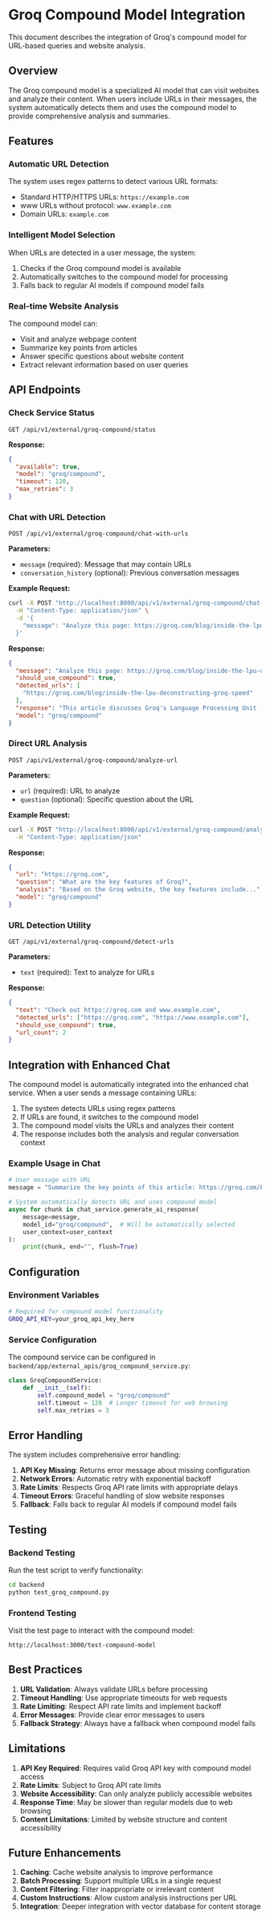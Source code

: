 # Groq Compound Model Integration

This document describes the integration of Groq's compound model for URL-based queries and website analysis.

## Overview

The Groq compound model is a specialized AI model that can visit websites and analyze their content. When users include URLs in their messages, the system automatically detects them and uses the compound model to provide comprehensive analysis and summaries.

## Features

### Automatic URL Detection

The system uses regex patterns to detect various URL formats:

- Standard HTTP/HTTPS URLs: `https://example.com`
- www URLs without protocol: `www.example.com`
- Domain URLs: `example.com`

### Intelligent Model Selection

When URLs are detected in a user message, the system:

1. Checks if the Groq compound model is available
2. Automatically switches to the compound model for processing
3. Falls back to regular AI models if compound model fails

### Real-time Website Analysis

The compound model can:

- Visit and analyze webpage content
- Summarize key points from articles
- Answer specific questions about website content
- Extract relevant information based on user queries

## API Endpoints

### Check Service Status

```http
GET /api/v1/external/groq-compound/status
```

**Response:**

```json
{
  "available": true,
  "model": "groq/compound",
  "timeout": 120,
  "max_retries": 3
}
```

### Chat with URL Detection

```http
POST /api/v1/external/groq-compound/chat-with-urls
```

**Parameters:**

- `message` (required): Message that may contain URLs
- `conversation_history` (optional): Previous conversation messages

**Example Request:**

```bash
curl -X POST "http://localhost:8000/api/v1/external/groq-compound/chat-with-urls" \
  -H "Content-Type: application/json" \
  -d '{
    "message": "Analyze this page: https://groq.com/blog/inside-the-lpu-deconstructing-groq-speed"
  }'
```

**Response:**

```json
{
  "message": "Analyze this page: https://groq.com/blog/inside-the-lpu-deconstructing-groq-speed",
  "should_use_compound": true,
  "detected_urls": [
    "https://groq.com/blog/inside-the-lpu-deconstructing-groq-speed"
  ],
  "response": "This article discusses Groq's Language Processing Unit (LPU)...",
  "model": "groq/compound"
}
```

### Direct URL Analysis

```http
POST /api/v1/external/groq-compound/analyze-url
```

**Parameters:**

- `url` (required): URL to analyze
- `question` (optional): Specific question about the URL

**Example Request:**

```bash
curl -X POST "http://localhost:8000/api/v1/external/groq-compound/analyze-url?url=https://groq.com&question=What%20are%20the%20key%20features%20of%20Groq?" \
  -H "Content-Type: application/json"
```

**Response:**

```json
{
  "url": "https://groq.com",
  "question": "What are the key features of Groq?",
  "analysis": "Based on the Groq website, the key features include...",
  "model": "groq/compound"
}
```

### URL Detection Utility

```http
GET /api/v1/external/groq-compound/detect-urls
```

**Parameters:**

- `text` (required): Text to analyze for URLs

**Response:**

```json
{
  "text": "Check out https://groq.com and www.example.com",
  "detected_urls": ["https://groq.com", "https://www.example.com"],
  "should_use_compound": true,
  "url_count": 2
}
```

## Integration with Enhanced Chat

The compound model is automatically integrated into the enhanced chat service. When a user sends a message containing URLs:

1. The system detects URLs using regex patterns
2. If URLs are found, it switches to the compound model
3. The compound model visits the URLs and analyzes their content
4. The response includes both the analysis and regular conversation context

### Example Usage in Chat

```python
# User message with URL
message = "Summarize the key points of this article: https://groq.com/blog/inside-the-lpu-deconstructing-groq-speed"

# System automatically detects URL and uses compound model
async for chunk in chat_service.generate_ai_response(
    message=message,
    model_id="groq/compound",  # Will be automatically selected
    user_context=user_context
):
    print(chunk, end="", flush=True)
```

## Configuration

### Environment Variables

```bash
# Required for compound model functionality
GROQ_API_KEY=your_groq_api_key_here
```

### Service Configuration

The compound service can be configured in `backend/app/external_apis/groq_compound_service.py`:

```python
class GroqCompoundService:
    def __init__(self):
        self.compound_model = "groq/compound"
        self.timeout = 120  # Longer timeout for web browsing
        self.max_retries = 3
```

## Error Handling

The system includes comprehensive error handling:

1. **API Key Missing**: Returns error message about missing configuration
2. **Network Errors**: Automatic retry with exponential backoff
3. **Rate Limits**: Respects Groq API rate limits with appropriate delays
4. **Timeout Errors**: Graceful handling of slow website responses
5. **Fallback**: Falls back to regular AI models if compound model fails

## Testing

### Backend Testing

Run the test script to verify functionality:

```bash
cd backend
python test_groq_compound.py
```

### Frontend Testing

Visit the test page to interact with the compound model:

```
http://localhost:3000/test-compound-model
```

## Best Practices

1. **URL Validation**: Always validate URLs before processing
2. **Timeout Handling**: Use appropriate timeouts for web requests
3. **Rate Limiting**: Respect API rate limits and implement backoff
4. **Error Messages**: Provide clear error messages to users
5. **Fallback Strategy**: Always have a fallback when compound model fails

## Limitations

1. **API Key Required**: Requires valid Groq API key with compound model access
2. **Rate Limits**: Subject to Groq API rate limits
3. **Website Accessibility**: Can only analyze publicly accessible websites
4. **Response Time**: May be slower than regular models due to web browsing
5. **Content Limitations**: Limited by website structure and content accessibility

## Future Enhancements

1. **Caching**: Cache website analysis to improve performance
2. **Batch Processing**: Support multiple URLs in a single request
3. **Content Filtering**: Filter inappropriate or irrelevant content
4. **Custom Instructions**: Allow custom analysis instructions per URL
5. **Integration**: Deeper integration with vector database for content storage
